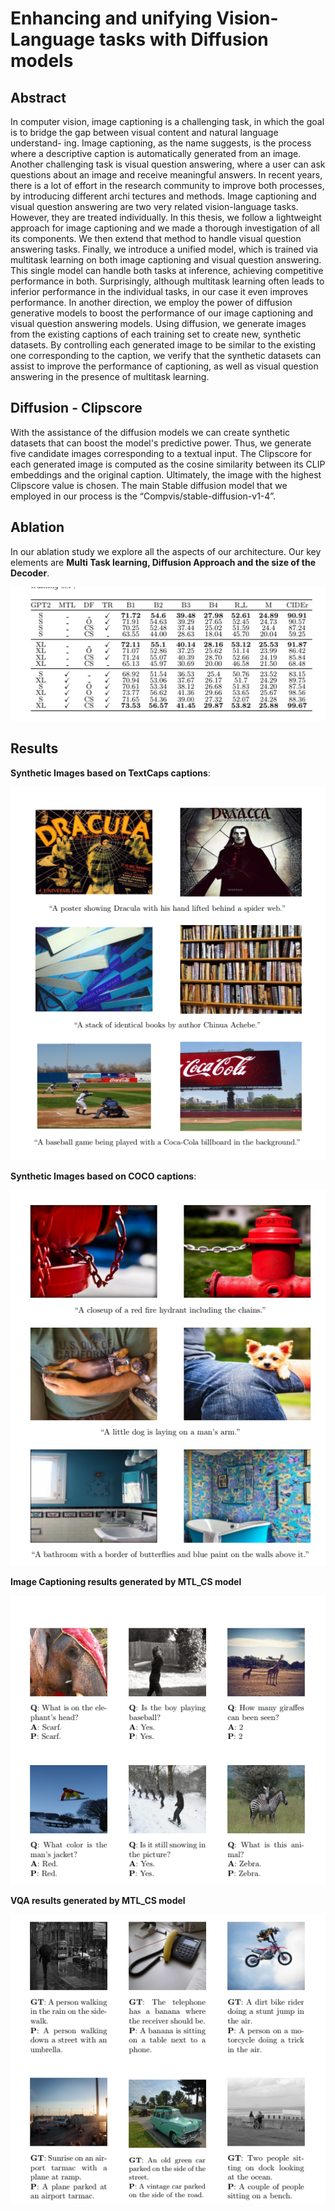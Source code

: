# Enhancing and unifying Vision-Language tasks with Diffusion models


## Abstract
In computer vision, image captioning is a challenging task, in which the goal
is to bridge the gap between visual content and natural language understand-
ing. Image captioning, as the name suggests, is the process where a descriptive
caption is automatically generated from an image. Another challenging task
is visual question answering, where a user can ask questions about an image
and receive meaningful answers. In recent years, there is a lot of effort in the
research community to improve both processes, by introducing different archi
tectures and methods. Image captioning and visual question answering are two
very related vision-language tasks. However, they are treated individually.
In this thesis, we follow a lightweight approach for image captioning and we
made a thorough investigation of all its components. We then extend that
method to handle visual question answering tasks. Finally, we introduce a
unified model, which is trained via multitask learning on both image captioning
and visual question answering. This single model can handle both tasks at
inference, achieving competitive performance in both. Surprisingly, although
multitask learning often leads to inferior performance in the individual tasks, in
our case it even improves performance.
In another direction, we employ the power of diffusion generative models to
boost the performance of our image captioning and visual question answering
models. Using diffusion, we generate images from the existing captions of each
training set to create new, synthetic datasets. By controlling each generated
image to be similar to the existing one corresponding to the caption, we verify
that the synthetic datasets can assist to improve the performance of captioning,
as well as visual question answering in the presence of multitask learning.


## Diffusion - Clipscore
With the assistance of the diffusion models we can create synthetic datasets that can boost the model's predictive power.
Thus, we generate five candidate images corresponding to a textual input. The Clipscore for each generated image 
is computed as the cosine similarity between its CLIP embeddings and the original caption. 
Ultimately, the image with the highest Clipscore value is chosen.
The main Stable diffusion model that we employed in our process is the “Compvis/stable-diffusion-v1-4”.

## Ablation
In our ablation study we explore all the aspects of our architecture.
Our key elements are **Multi Task learning, Diffusion Approach and the size of the Decoder**.

![Example Image](images_md/3.png)


## Results

**Synthetic Images based on TextCaps captions**:

<p align="center">
  <img src="images_md/1.png" alt="Synthetic Image from TextCaps">
</p>

**Synthetic Images based on COCO captions**:

<p align="center">
  <img src="images_md/5.png" alt="Synthetic Image from COCO">
</p>

**Image Captioning results generated by MTL_CS model**

<p align="center">
  <img src="images_md/2.png" alt="Image Captioning">
</p>


**VQA results generated by MTL_CS model**

<p align="center">
  <img src="images_md/4.png" alt="Visual Question Answering">
</p>

